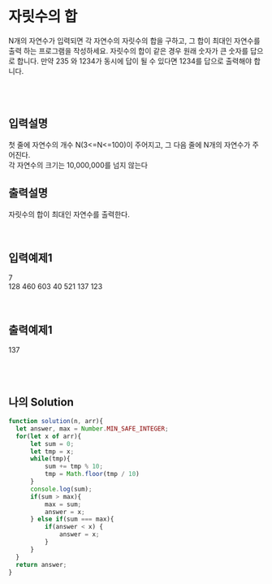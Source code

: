 # 자릿수의 합
N개의 자연수가 입력되면 각 자연수의 자릿수의 합을 구하고, 그 합이 최대인 자연수를 출력
하는 프로그램을 작성하세요. 자릿수의 합이 같은 경우 원래 숫자가 큰 숫자를 답으로 합니다. 
만약 235 와 1234가 동시에 답이 될 수 있다면 1234를 답으로 출력해야 합니다.

<br/>
<br/>

## 입력설명
첫 줄에 자연수의 개수 N(3<=N<=100)이 주어지고, 그 다음 줄에 N개의 자연수가 주어진다.<br/>
각 자연수의 크기는 10,000,000를 넘지 않는다

## 출력설명
자릿수의 합이 최대인 자연수를 출력한다.





<br/>

## 입력예제1
7<br/>
128 460 603 40 521 137 123

<br/>

## 출력예제1
137


<br/>
<br/>

## 나의 Solution
```javascript
function solution(n, arr){
  let answer, max = Number.MIN_SAFE_INTEGER;
  for(let x of arr){
      let sum = 0;
      let tmp = x;
      while(tmp){
          sum += tmp % 10;
          tmp = Math.floor(tmp / 10)
      }
      console.log(sum);
      if(sum > max){
          max = sum;
          answer = x;    
      } else if(sum === max){
          if(answer < x) {
              answer = x;
          }
      }
  }
  return answer;
}
```

<br/>
<br/>
